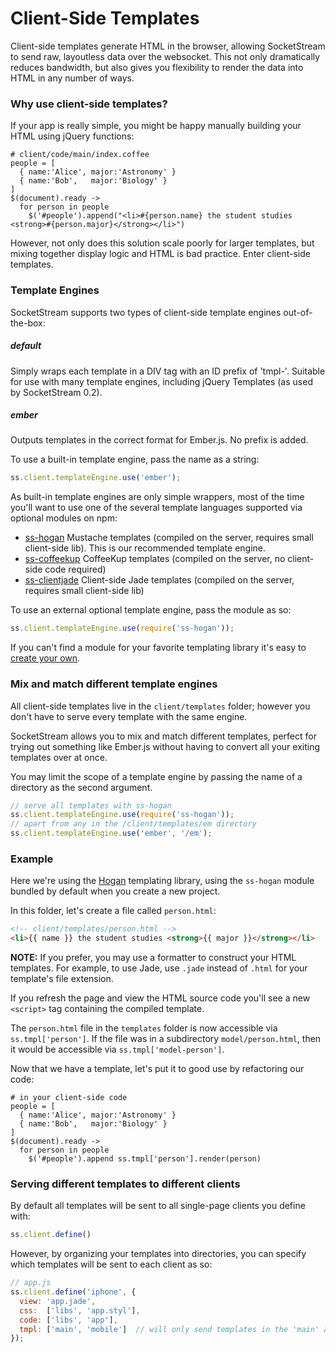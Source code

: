 # Client-Side Templates

Client-side templates generate HTML in the browser, allowing SocketStream to send raw, layoutless data over the websocket. This not only dramatically reduces bandwidth, but also gives you flexibility to render the data into HTML in any number of ways.


### Why use client-side templates?

If your app is really simple, you might be happy manually building your HTML using jQuery functions:

``` coffee-script
# client/code/main/index.coffee
people = [
  { name:'Alice', major:'Astronomy' }
  { name:'Bob',   major:'Biology' }
]
$(document).ready ->
  for person in people
    $('#people').append("<li>#{person.name} the student studies <strong>#{person.major}</strong></li>")
```

However, not only does this solution scale poorly for larger templates, but mixing together display logic and HTML is bad practice. Enter client-side templates.


### Template Engines

SocketStream supports two types of client-side template engines out-of-the-box:

##### default
Simply wraps each template in a DIV tag with an ID prefix of 'tmpl-'. Suitable for use with many template engines, including jQuery Templates (as used by SocketStream 0.2).

##### ember
Outputs templates in the correct format for Ember.js. No prefix is added.

To use a built-in template engine, pass the name as a string:

```javascript
ss.client.templateEngine.use('ember');
```

As built-in template engines are only simple wrappers, most of the time you'll want to use one of the several template languages supported via optional modules on npm:

* [ss-hogan](https://github.com/socketstream/ss-hogan) Mustache templates (compiled on the server, requires small client-side lib). This is our recommended template engine.
* [ss-coffeekup](https://github.com/socketstream/ss-coffeekup) CoffeeKup templates (compiled on the server, no client-side code required)
* [ss-clientjade](https://github.com/sveisvei/ss-clientjade) Client-side Jade templates (compiled on the server, requires small client-side lib)

To use an external optional template engine, pass the module as so:

```javascript
ss.client.templateEngine.use(require('ss-hogan'));
```

If you can't find a module for your favorite templating library it's easy to [create your own](https://github.com/socketstream/socketstream/blob/master/doc/guide/en/template_engine_wrappers.md).


### Mix and match different template engines

All client-side templates live in the `client/templates` folder; however you don't have to serve every template with the same engine.

SocketStream allows you to mix and match different templates, perfect for trying out something like Ember.js without having to convert all your exiting templates over at once.

You may limit the scope of a template engine by passing the name of a directory as the second argument.

```javascript
// serve all templates with ss-hogan
ss.client.templateEngine.use(require('ss-hogan'));
// apart from any in the /client/templates/em directory
ss.client.templateEngine.use('ember', '/em');
```


### Example

Here we're using the [Hogan](http://twitter.github.com/hogan.js/) templating library, using the `ss-hogan` module bundled by default when you create a new project.

In this folder, let's create a file called `person.html`:

``` html
<!-- client/templates/person.html -->
<li>{{ name }} the student studies <strong>{{ major }}</strong></li>
```

**NOTE:** If you prefer, you may use a formatter to construct your HTML templates. For example, to use Jade, use `.jade` instead of `.html` for your template's file extension.

If you refresh the page and view the HTML source code you'll see a new `<script>` tag containing the compiled template.

The `person.html` file in the `templates` folder is now accessible via `ss.tmpl['person']`. If the file was in a subdirectory `model/person.html`, then it would be accessible via `ss.tmpl['model-person']`.

Now that we have a template, let's put it to good use by refactoring our code:

``` coffee-script
# in your client-side code
people = [
  { name:'Alice', major:'Astronomy' }
  { name:'Bob',   major:'Biology' }
]
$(document).ready ->
  for person in people
    $('#people').append ss.tmpl['person'].render(person)
```


### Serving different templates to different clients

By default all templates will be sent to all single-page clients you define with:

``` javascript
ss.client.define()
```

However, by organizing your templates into directories, you can specify which templates will be sent to each client as so:


``` javascript
// app.js
ss.client.define('iphone', {
  view: 'app.jade',
  css:  ['libs', 'app.styl'],
  code: ['libs', 'app'],
  tmpl: ['main', 'mobile']  // will only send templates in the 'main' and 'mobile' directories
});
```



